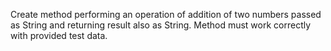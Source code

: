 Create method performing an operation of addition of two numbers passed as String and returning result also as String.
Method must work correctly with provided test data.
